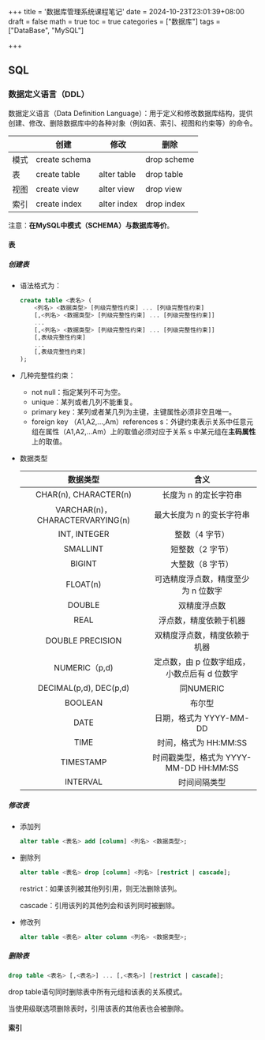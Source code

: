 +++
title = '数据库管理系统课程笔记'
date = 2024-10-23T23:01:39+08:00
draft = false
math = true
toc = true
categories = ["数据库"]
tags = ["DataBase", "MySQL"]

+++

## SQL

### 数据定义语言（DDL）

数据定义语言（Data Definition Language）：用于定义和修改数据库结构，提供创建、修改、删除数据库中的各种对象（例如表、索引、视图和约束等）的命令。

|      | 创建          | 修改        | 删除        |
| ---- | ------------- | ----------- | ----------- |
| 模式 | create schema |             | drop scheme |
| 表   | create table  | alter table | drop table  |
| 视图 | create view   | alter view  | drop view   |
| 索引 | create index  | alter index | drop index  |

注意：**在MySQL中模式（SCHEMA）与数据库等价**。

#### 表

##### 创建表

- 语法格式为：

  ```sql
  create table <表名> (
      <列名> <数据类型> [列级完整性约束] ... [列级完整性约束]
      [,<列名> <数据类型> [列级完整性约束] ... [列级完整性约束]]
      ...
      [,<列名> <数据类型> [列级完整性约束] ... [列级完整性约束]]
      [,表级完整性约束]
      ...
      [,表级完整性约束]
  );
  ```

- 几种完整性约束：

  - not null：指定某列不可为空。
  - unique：某列或者几列不能重复。
  - primary key：某列或者某几列为主键，主键属性必须非空且唯一。
  - foreign key （A1,A2,...,Am）references s：外键约束表示关系中任意元组在属性（A1,A2,...Am）上的取值必须对应于关系 s 中某元组在**主码属性**上的取值。

- 数据类型

  |            数据类型             |                     含义                     |
  | :-----------------------------: | :------------------------------------------: |
  |      CHAR(n), CHARACTER(n)      |            长度为 n 的定长字符串             |
  | VARCHAR(n)，CHARACTERVARYING(n) |          最大长度为 n 的变长字符串           |
  |          INT, INTEGER           |                整数（4 字节）                |
  |            SMALLINT             |               短整数（2 字节）               |
  |             BIGINT              |               大整数（8 字节）               |
  |            FLOAT(n)             |     可选精度浮点数，精度至少为 n 位数字      |
  |             DOUBLE              |                 双精度浮点数                 |
  |              REAL               |            浮点数，精度依赖于机器            |
  |        DOUBLE PRECISION         |         双精度浮点数，精度依赖于机器         |
  |          NUMERIC（p,d)          | 定点数，由 p 位数字组成，小数点后有 d 位数字 |
  |     DECIMAL(p,d), DEC(p,d)      |                  同NUMERIC                   |
  |             BOOLEAN             |                    布尔型                    |
  |              DATE               |           日期，格式为 YYYY-MM-DD            |
  |              TIME               |            时间，格式为 HH:MM:SS             |
  |            TIMESTAMP            |    时间戳类型，格式为 YYYY-MM-DD HH:MM:SS    |
  |            INTERVAL             |                 时间间隔类型                 |

##### 修改表

- 添加列

  ```sql
  alter table <表名> add [column] <列名> <数据类型>;
  ```

- 删除列

  ```sql
  alter table <表名> drop [column] <列名> [restrict | cascade];
  ```

  restrict：如果该列被其他列引用，则无法删除该列。

  cascade：引用该列的其他列会和该列同时被删除。

- 修改列

  ```sql
  alter table <表名> alter column <列名> <数据类型>;
  ```

##### 删除表

```sql
drop table <表名> [,<表名>] ... [,<表名>] [restrict | cascade];
```

drop table语句同时删除表中所有元组和该表的关系模式。

当使用级联选项删除表时，引用该表的其他表也会被删除。

#### 索引

